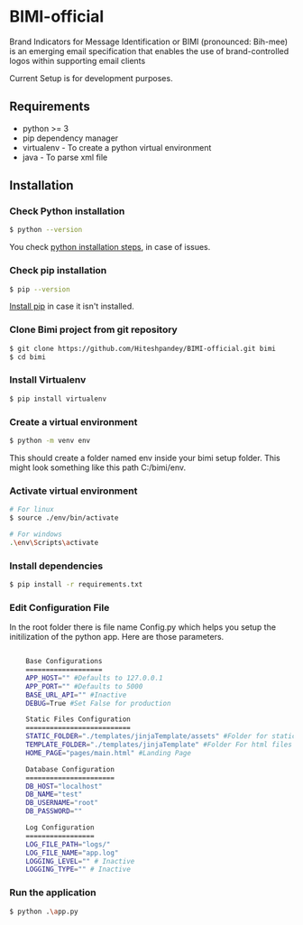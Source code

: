 # BIMI-official
Brand Indicators for Message Identification or BIMI (pronounced: Bih-mee) is an emerging email specification that enables the use of brand-controlled logos within supporting email clients

Current Setup is for development purposes.

## Requirements
  - python >= 3
  - pip dependency manager
  - virtualenv - To create a python virtual environment
  - java - To parse xml file

## Installation
### Check Python installation
```sh
$ python --version
```
You check [python installation steps](https://www.python.org/downloads/), in case of issues.

### Check pip installation
```sh
$ pip --version
```
[Install pip](https://pip.pypa.io/en/stable/installing/) in case it isn't installed.

### Clone Bimi project from git repository
```sh
$ git clone https://github.com/Hiteshpandey/BIMI-official.git bimi
$ cd bimi
```

### Install Virtualenv
```sh
$ pip install virtualenv
```

### Create a virtual environment
```sh
$ python -m venv env
```
This should create a folder named env inside your bimi setup folder. This might look something like this path C:/bimi/env.

### Activate virtual environment
```sh
# For linux
$ source ./env/bin/activate

# For windows
.\env\Scripts\activate
```

### Install dependencies
```sh
$ pip install -r requirements.txt
```

### Edit Configuration File
In the root folder there is file name Config.py which helps you setup the initilization of the python app.
Here are those parameters.
```sh

    Base Configurations
    ===================
    APP_HOST="" #Defaults to 127.0.0.1
    APP_PORT="" #Defaults to 5000
    BASE_URL_API="" #Inactive
    DEBUG=True #Set False for production

    Static Files Configuration
    ==========================
    STATIC_FOLDER="./templates/jinjaTemplate/assets" #Folder for static files
    TEMPLATE_FOLDER="./templates/jinjaTemplate" #Folder For html files
    HOME_PAGE="pages/main.html" #Landing Page

    Database Configuration
    ======================
    DB_HOST="localhost"
    DB_NAME="test"
    DB_USERNAME="root"
    DB_PASSWORD=""

    Log Configuration
    =================
    LOG_FILE_PATH="logs/"
    LOG_FILE_NAME="app.log"
    LOGGING_LEVEL="" # Inactive
    LOGGING_TYPE="" # Inactive
```

### Run the application
```sh
$ python .\app.py
```
